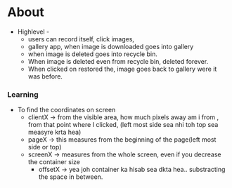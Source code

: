 # About

* Highlevel  - 
    * users can record itself, click images,
    * gallery app, when image is downloaded goes into gallery
    * when image is deleted goes into recycle bin.
    * When image is deleted even from recycle bin, deleted forever.
    * When clicked on restored the, image goes back to gallery were it was before.


### Learning
* To find the coordinates on screen
  * clientX -> from the visible area, how much pixels away am i from , from that point where I clicked, (left most side sea nhi toh top sea measyre krta hea)
  * pageX -> this measures from the beginning of the page(left most side or top)
  * screenX -> measures from the whole screen, even if you decrease the container size
    * offsetX -> yea joh container ka hisab sea dkta hea.. substracting the space in between.